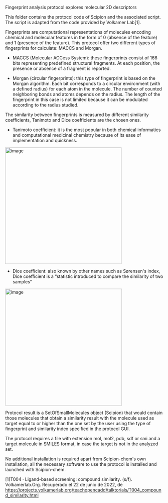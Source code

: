 Fingerprint analysis protocol explores molecular 2D descriptors

This folder contains the protocol code of Scipion and the associated script. The script is adapted from the code provided by Volkamer Lab[1].  

Fingerprints are computational representations of molecules encoding chemical and molecular features in the form of 0 (absence of the feature) and 1 (presence of the feature).
This protocol offer two different types of fingerprints for calculate: MACCS and Morgan.

- MACCS (Molecular ACCess System): these fingerprints consist of 166 bits representing predefined structural fragments. At each position, the presence or absence of a fragment is reported.

- Morgan (circular fingerprints): this type of fingerprint is based on the Morgan algorithm. Each bit corresponds to a circular environment (with a defined radius) for each atom in the molecule. The number of counted neighboring bonds and atoms depends on the radius. The length of the fingerprint in this case is not limited because it can be modulated according to the radius studied.


The similarity between fingerprints is measured by different similarity coefficients, Tanimoto and Dice coefficients are the chosen ones. 

- Tanimoto coefficient: it is the most popular in both chemical informatics and computational medicinal chemistry because of its ease of implementation and quickness. 
 
 <img width="371" alt="image" src="https://user-images.githubusercontent.com/83068588/175019437-91d6c3d3-f743-4b34-a2a4-efec90846053.png">

- Dice coefficient: also known by other names such as Sørensen's index, Dice coefficient is a “statistic introduced to compare the similarity of two samples” 
               
<img width="372" alt="image" src="https://user-images.githubusercontent.com/83068588/175019510-1ffba674-85ff-4ff5-9827-0b6427981aa9.png">
  

Protocol result is a SetOfSmallMolecules object (Scipion) that would contain those molecules that obtain a similarity result with the molecule used as target equal to or higher than the one set by the user using the type of fingerprint and similarity index specified in the protocol GUI.

The protocol requires a file with extension mol, mol2, pdb, sdf or smi and a target molecule in SMILES format, in case the target is not in the analyzed set. 

No additional installation is required apart from Scipion-chem's own installation, all the necessary software to use the protocol is installed and launched with Scipion-chem.

[1]T004 · Ligand-based screening: compound similarity. (s/f). Volkamerlab.Org. Recuperado el 22 de junio de 2022, de https://projects.volkamerlab.org/teachopencadd/talktorials/T004_compound_similarity.html

